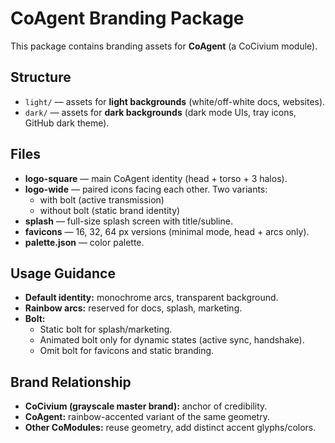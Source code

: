 # CoAgent Branding Package

This package contains branding assets for **CoAgent** (a CoCivium module).

## Structure
- `light/` — assets for **light backgrounds** (white/off-white docs, websites).
- `dark/` — assets for **dark backgrounds** (dark mode UIs, tray icons, GitHub dark theme).

## Files
- **logo-square** — main CoAgent identity (head + torso + 3 halos).
- **logo-wide** — paired icons facing each other. Two variants:
  - with bolt (active transmission)
  - without bolt (static brand identity)
- **splash** — full-size splash screen with title/subline.
- **favicons** — 16, 32, 64 px versions (minimal mode, head + arcs only).
- **palette.json** — color palette.

## Usage Guidance
- **Default identity:** monochrome arcs, transparent background.
- **Rainbow arcs:** reserved for docs, splash, marketing.
- **Bolt:**  
  - Static bolt for splash/marketing.  
  - Animated bolt only for dynamic states (active sync, handshake).  
  - Omit bolt for favicons and static branding.

## Brand Relationship
- **CoCivium (grayscale master brand):** anchor of credibility.  
- **CoAgent:** rainbow-accented variant of the same geometry.  
- **Other CoModules:** reuse geometry, add distinct accent glyphs/colors.  
